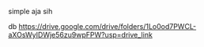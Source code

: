 simple aja sih

db https://drive.google.com/drive/folders/1Lo0od7PWCL-aXOsWyIDWje56zu9wpFPW?usp=drive_link
